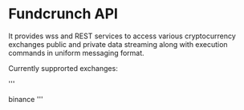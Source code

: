 # Fundcrunch API
It provides wss and REST services to access various cryptocurrency exchanges public and private data streaming along with execution commands in uniform messaging format.

Currently supprorted exchanges:

'''

binance
'''


